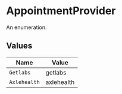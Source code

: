 # AppointmentProvider

An enumeration.


## Values

| Name         | Value        |
| ------------ | ------------ |
| `Getlabs`    | getlabs      |
| `Axlehealth` | axlehealth   |